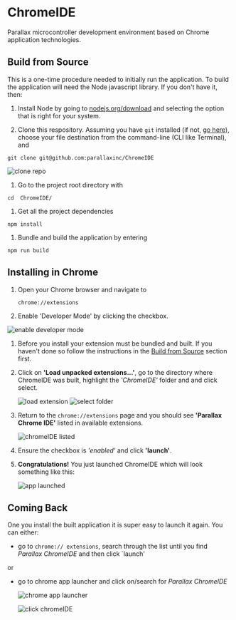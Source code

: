 # ChromeIDE
Parallax microcontroller development environment based on Chrome application technologies.

## Build from Source

This is a one-time procedure needed to initially run the application.  To build the application will need the Node javascript library.  If you don't have it, then:

1. Install Node by going to [nodejs.org/download](https://nodejs.org/download/) and selecting the option that is right for your system.

1. Clone this respository.  Assuming you have `git` installed (if not, [go here](http://git-scm.com/book/en/v2/Getting-Started-Installing-Git)), choose your file destination from the command-line (CLI like Terminal), and

  ``` git clone git@github.com:parallaxinc/ChromeIDE ```

  ![clone repo](readme-images/clone-chromeIDE.png)

1. Go to the project root directory with

  ``` cd  ChromeIDE/ ```

1. Get all the project dependencies

  ``` npm install ```

1. Bundle and build the application by entering

  ```npm run build```


## Installing in Chrome

1. Open your Chrome browser and navigate to

	``` chrome://extensions ```

1. Enable 'Developer Mode' by clicking the checkbox.

  ![enable developer mode](readme-images/enable-developer-mode.png)

1. Before you install your extension must be bundled and built.  If you haven't done so follow the instructions in the [Build from Source](#user-content-build-from-source) section first.

1. Click on __'Load unpacked extensions...'__, go to the directory where ChromeIDE was built, highlight the *'ChromeIDE'* folder and and click select.

	![load extension](readme-images/load-unpacked-extensions.png)
	![select folder](readme-images/select-extension-folder.png)

1. Return to the ``` chrome://extensions ``` page and you should see __'Parallax Chrome IDE'__ listed in available extensions.

	![chromeIDE listed](readme-images/chromeIDE-listed.png)
1. Ensure the checkbox is *'enabled'* and click __'launch'__.
1. __Congratulations!__ You just launched ChromeIDE which will look something like this:

	![app launched](readme-images/chromeIDE-launched.png)


## Coming Back

One you install the built application it is super easy to launch it again.  You can either:

* go to ``` chrome:// extensions ```, search through the list until you find *Parallax ChromeIDE* and then click `launch'

or

* go to chrome app launcher and click on/search for *Parallax ChromeIDE*

  ![chrome app launcher](readme-images/chrome-app-launcher.png)

  ![click chromeIDE](readme-images/search-chrome-app-launcher.png)

